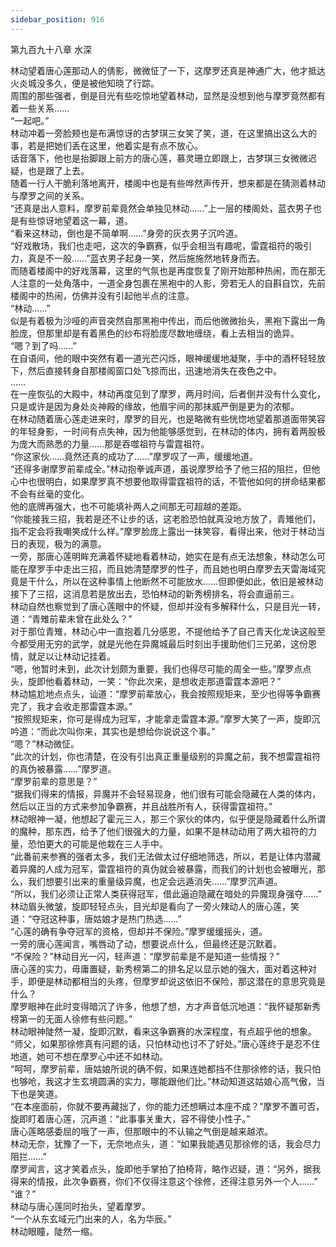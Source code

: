 ```yaml
---
sidebar_position: 916
---
```

 第九百九十八章 水深


林动望着唐心莲那动人的倩影，微微怔了一下，这摩罗还真是神通广大，他才抵达火炎城没多久，便是被他知晓了行踪。  
周围的那些强者，倒是目光有些吃惊地望着林动，显然是没想到他与摩罗竟然都有着一些关系……  
“一起吧。”  
林动冲着一旁脸颊也是布满惊讶的古梦琪三女笑了笑，道，在这里搞出这么大的事，若是把她们丢在这里，他着实是有点不放心。  
话音落下，他也是抬脚跟上前方的唐心莲，慕灵珊立即跟上，古梦琪三女微微迟疑，也是跟了上去。  
随着一行人干脆利落地离开，楼阁中也是有些哗然声传开，想来都是在猜测着林动与摩罗之间的关系。  
“还真是出人意料，摩罗前辈竟然会单独见林动……”上一层的楼阁处，蓝衣男子也是有些惊讶地望着这一幕，道。  
“看来这林动，倒也是不简单啊……”身旁的灰衣男子沉吟道。  
“好戏散场，我们也走吧，这次的争霸赛，似乎会相当有趣呢，雷霆祖符的吸引力，真是不一般……”蓝衣男子起身一笑，然后施施然地转身而去。  
而随着楼阁中的好戏落幕，这里的气氛也是再度恢复了刚开始那种热闹，而在那无人注意的一处角落中，一道全身包裹在黑袍中的人影，旁若无人的自斟自饮，先前楼阁中的热闹，仿佛并没有引起他半点的注意。  
“林动……”  
似是有着极为沙哑的声音突然自那黑袍中传出，而后他微微抬头，黑袍下露出一角脸庞，但那里却是有着黑色的纱布将脸庞尽数地缠绕，看上去相当的诡异。  
“嗯？到了吗……”  
在自语间，他的眼中突然有着一道光芒闪烁，眼神缓缓地凝聚，手中的酒杯轻轻放下，然后直接转身自那楼阁窗口处飞掠而出，迅速地消失在夜色之中。  
……  
在一座恢弘的大殿中，林动再度见到了摩罗，两月时间，后者倒并没有什么变化，只是或许是因为身处炎神殿的缘故，他眉宇间的那抹威严倒是更为的浓郁。  
在林动随着唐心莲走进来时，摩罗的目光，也是略微有些恍惚地望着那道面带笑容的年轻身影，一时间有点失神，因为他能够感觉到，在林动的体内，拥有着两股极为庞大而熟悉的力量……那是吞噬祖符与雷霆祖符。  
“你这家伙……竟然还真的成功了……”摩罗叹了一声，缓缓地道。  
“还得多谢摩罗前辈成全。”林动抱拳诚声道，虽说摩罗给予了他三招的阻拦，但他心中也很明白，如果摩罗真不想要他取得雷霆祖符的话，不管他如何的拼命结果都不会有丝毫的变化。  
他的底牌再强大，也不可能填补两人之间那无可超越的差距。  
“你能接我三招，我若是还不让步的话，这老脸恐怕就真没地方放了，青雉他们，指不定会将我嘲笑成什么样。”摩罗脸庞上露出一抹笑容，看得出来，他对于林动当日的表现，极为的满意。  
一旁，那唐心莲明眸充满着怀疑地看着林动，她实在是有点无法想象，林动怎么可能在摩罗手中走出三招，而且她清楚摩罗的性子，而且她也明白摩罗去天雷海域究竟是干什么，所以在这种事情上他断然不可能放水……但即便如此，依旧是被林动接下了三招，这消息若是放出去，恐怕林动的新秀榜排名，将会直逼前三。  
林动自然也察觉到了唐心莲眼中的怀疑，但却并没有多解释什么，只是目光一转，道：“青雉前辈未曾在此处么？”  
对于那位青雉，林动心中一直抱着几分感恩，不提他给予了自己青天化龙诀这般至今都受用无穷的武学，就是光他在异魔城最后时刻出手援助他们三兄弟，这份恩情，就足以让林动记挂着。  
“嗯，他暂时未到，此次计划颇为重要，我们也得尽可能的周全一些。”摩罗点点头，旋即他看着林动，一笑：“你此次来，是想收走那道雷霆本源吧？”  
林动尴尬地点点头，讪道：“摩罗前辈放心，我会按照规矩来，至少也得等争霸赛完了，我才会收走那雷霆本源。”  
“按照规矩来，你可是得成为冠军，才能拿走雷霆本源。”摩罗大笑了一声，旋即沉吟道：“而此次叫你来，其实也是想给你说说这个事。”  
“嗯？”林动微怔。  
“此次的计划，你也清楚，在没有引出真正重量级别的异魔之前，我不想雷霆祖符的真伪被暴露……”摩罗道。  
“摩罗前辈的意思是？”  
“据我们得来的情报，异魔并不会轻易现身，他们很有可能会隐藏在人类的体内，然后以正当的方式来参加争霸赛，并且战胜所有人，获得雷霆祖符。”  
林动眼神一凝，他想起了霍元三人，那三个家伙的体内，似乎便是隐藏着什么所谓的魔种，那东西，给予了他们很强大的力量，如果不是林动动用了两大祖符的力量，恐怕更大的可能是他栽在三人手中。  
“此番前来参赛的强者太多，我们无法做太过仔细地筛选，所以，若是让体内潜藏着异魔的人成为冠军，雷霆祖符的真伪就会被暴露，而我们的计划也会被曝光，那么，我们想要引出来的重量级异魔，也定会远遁消失……”摩罗沉声道。  
“所以，我们必须让正常人类获得冠军，借此逼迫隐藏在暗处的异魔现身强夺……”  
林动眉头微皱，旋即轻轻点头，目光却是看向了一旁火辣动人的唐心莲，笑道：“夺冠这种事，唐姑娘才是热门热选……”  
“心莲的确有争夺冠军的资格，但却并不保险。”摩罗缓缓摇头，道。  
一旁的唐心莲闻言，嘴唇动了动，想要说点什么，但最终还是沉默着。  
“不保险？”林动目光一闪，轻声道：“摩罗前辈是不是知道一些情报？”  
唐心莲的实力，毋庸置疑，新秀榜第二的排名足以显示她的强大，面对着这种对手，即便是林动都相当的头疼，但摩罗却说这依旧不保险，那这潜在的意思究竟是什么？  
摩罗眼神在此时变得暗沉了许多，他想了想，方才声音低沉地道：“我怀疑那新秀榜第一的无面人徐修有些问题。”  
林动眼神陡然一凝，旋即沉默，看来这争霸赛的水深程度，有点超乎他的想象。  
“师父，如果那徐修真有问题的话，只怕林动也讨不了好处。”唐心莲终于是忍不住地道，她可不想在摩罗心中还不如林动。  
“呵呵，摩罗前辈，唐姑娘所说的确不假，如果连她都挡不住那徐修的话，我只怕也够呛，我这才生玄境圆满的实力，哪能跟他们比。”林动知道这姑娘心高气傲，当下也是笑道。  
“在本座面前，你就不要再藏拙了，你的能力还想瞒过本座不成？”摩罗不置可否，旋即盯着唐心莲，沉声道：“此事事关重大，容不得使小性子。”  
唐心莲略感委屈的哦了一声，但那眼中的不认输之气倒是越来越浓。  
林动无奈，犹豫了一下，无奈地点头，道：“如果我能遇见那徐修的话，我会尽力阻拦……”  
摩罗闻言，这才笑着点头，旋即他手掌拍了拍椅背，略作迟疑，道：“另外，据我得来的情报，此次争霸赛，你们不仅得注意这个徐修，还得注意另外一个人……”  
“谁？”  
林动与唐心莲同时抬头，望着摩罗。  
“一个从东玄域元门出来的人，名为华辰。”  
林动眼瞳，陡然一缩。  
  
  
